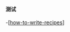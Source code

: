 #### 测试
-[[how-to-write-recipes]]


[//begin]: # "Autogenerated link references for markdown compatibility"
[how-to-write-recipes]: ../recipes/how-to-write-recipes.md "How to Write Recipes"
[//end]: # "Autogenerated link references"
